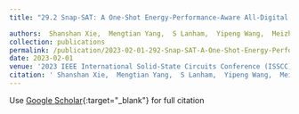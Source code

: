 ```yaml
---
title: "29.2 Snap-SAT: A One-Shot Energy-Performance-Aware All-Digital Compute-in-Memory Solver for Large-Scale Hard Boolean Satisfiability Problems"

authors:  Shanshan Xie,  Mengtian Yang,  S Lanham,  Yipeng Wang,  Meizhi Wang,  <strong>Sirish Oruganti</strong>,  Jaydeep Kulkarni
collection: publications
permalink: /publication/2023-02-01-292-Snap-SAT-A-One-Shot-Energy-Performance-Aware-All-Digital-Compute-in-Memory-Solver-for-Large-Scale-Hard-Boolean-Satisfiability-Problems
date: 2023-02-01
venue: '2023 IEEE International Solid-State Circuits Conference (ISSCC)'
citation: ' Shanshan Xie,  Mengtian Yang,  S Lanham,  Yipeng Wang,  Meizhi Wang,  <strong>Sirish Oruganti</strong>,  Jaydeep Kulkarni, &quot;29.2 Snap-SAT: A One-Shot Energy-Performance-Aware All-Digital Compute-in-Memory Solver for Large-Scale Hard Boolean Satisfiability Problems.&quot; 2023 IEEE International Solid-State Circuits Conference (ISSCC), 2023.'
---
```

Use [Google Scholar](https://scholar.google.com/scholar?q=29.2+Snap+SAT:+A+One+Shot+Energy+Performance+Aware+All+Digital+Compute+in+Memory+Solver+for+Large+Scale+Hard+Boolean+Satisfiability+Problems){:target="_blank"} for full citation